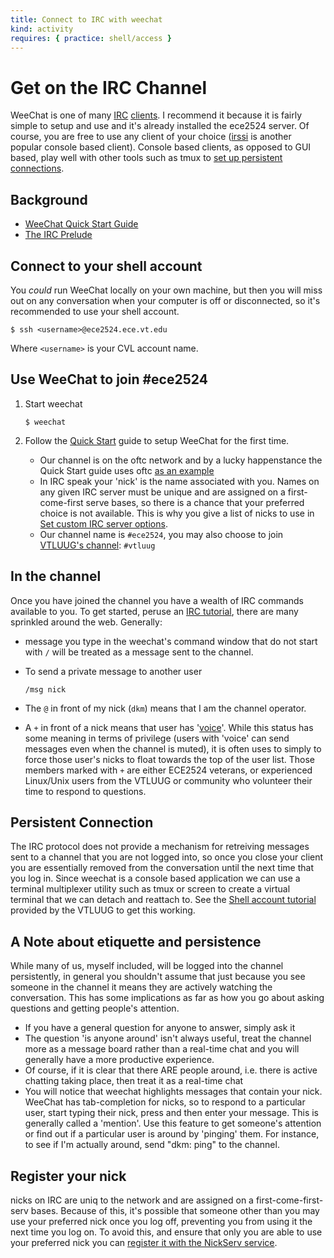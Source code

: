 ```yaml
---
title: Connect to IRC with weechat
kind: activity
requires: { practice: shell/access }
---
```


# Get on the IRC Channel

WeeChat is one of many
[IRC](http://www.irchelp.org/irchelp/new2irc.html)
[clients](http://www.irchelp.org/irchelp/clients/).  I recommend it
because it is fairly simple to setup and use and it's already
installed the ece2524 server.  Of course, you are free to use any
client of your choice ([irssi](http://www.irssi.org/) is another
popular console based client).  Console based clients, as opposed to
GUI based, play well with other tools such as tmux to
[set up persistent connections](https://vtluug.org/wiki/Shell_account_tutorial).

## Background

- [WeeChat Quick Start Guide](http://www.weechat.org/files/doc/devel/weechat_quickstart.en.html)
- [The IRC Prelude](http://www.irchelp.org/irchelp/new2irc.html)

## Connect to your shell account

You *could* run WeeChat locally on your own machine, but then you
will miss out on any conversation when your computer is off or
disconnected, so it's recommended to use your shell account.

~~~~ console
$ ssh <username>@ece2524.ece.vt.edu
~~~~

Where `<username>` is your CVL account name.

## Use WeeChat to join #ece2524

1. Start weechat

   ~~~~ console
   $ weechat
   ~~~~

2. Follow the
   [Quick Start](http://www.weechat.org/files/doc/devel/weechat_quickstart.en.html)
   guide to setup WeeChat for the first time.

   - Our channel is on the oftc network and by a lucky happenstance
     the Quick Start guide uses oftc
     [as an example](http://www.weechat.org/files/doc/devel/weechat_quickstart.en.html#create_irc_server)
   - In IRC speak your 'nick' is the name associated with you. Names
     on any given IRC server must be unique and are assigned on a
     first-come-first serve bases, so there is a chance that your
     preferred choice is not available. This is why you give a list of
     nicks to use in [Set custom IRC server options](http://www.weechat.org/files/doc/devel/weechat_quickstart.en.html#irc_server_options).
   - Our channel name is `#ece2524`, you may also choose to join [VTLUUG's channel](https://vtluug.org/irc/): `#vtluug`

## In the channel

Once you have joined the channel you have a wealth of IRC commands
available to you. To get started, peruse an
[IRC tutorial](http://www.irchelp.org/irchelp/irctutorial.html), there
are many sprinkled around the web. Generally:

- message you type in the weechat's command window that do not start
with `/` will be treated as a message sent to the channel.
- To send a private message to another user

  ~~~~ irc
  /msg nick
  ~~~~
  
- The `@` in front of my nick (`dkm`) means that I am the channel operator.
- A `+` in front of a nick means that user has
'[voice](http://answers.yahoo.com/question/index?qid=20080416002817AAXgf1q)'. While
this status has some meaning in terms of privilege (users with 'voice'
can send messages even when the channel is muted), it is often uses to
simply to force those user's nicks to float towards the top of the
user list. Those members marked with `+` are either ECE2524 veterans,
or experienced Linux/Unix users from the VTLUUG or community who
volunteer their time to respond to questions.

## Persistent Connection

The IRC protocol does not provide a mechanism for retreiving messages
sent to a channel that you are not logged into, so once you close your
client you are essentially removed from the conversation until the
next time that you log in. Since weechat is a console based
application we can use a terminal multiplexer utility such as tmux or
screen to create a virtual terminal that we can detach and reattach
to. See the
[Shell account tutorial](https://vtluug.org/wiki/Shell_account_tutorial)
provided by the VTLUUG to get this working.

## A Note about etiquette and persistence

While many of us, myself included, will be logged into the channel
persistently, in general you shouldn't assume that just because you
see someone in the channel it means they are actively watching the
conversation. This has some implications as far as how you go about
asking questions and getting people's attention.

- If you have a general question for anyone to answer, simply ask it
- The question 'is anyone around' isn't always useful, treat the
  channel more as a message board rather than a real-time chat and you
  will generally have a more productive experience.
- Of course, if it is clear that there ARE people around, i.e. there
  is active chatting taking place, then treat it as a real-time chat
- You will notice that weechat highlights messages that contain your
  nick. WeeChat has tab-completion for nicks, so to respond to a
  particular user, start typing their nick, press <TAB> and then enter
  your message. This is generally called a 'mention'. Use this feature
  to get someone's attention or find out if a particular user is
  around by 'pinging' them. For instance, to see if I'm actually
  around, send "dkm: ping" to the channel.

## Register your nick

nicks on IRC are uniq to the network and are assigned on a
first-come-first-serv bases. Because of this, it's possible that
someone other than you may use your preferred nick once you log off,
preventing you from using it the next time you log on. To avoid this,
and ensure that only you are able to use your preferred nick you can
[register it with the NickServ service](http://www.oftc.net/Services/#register-your-account).
